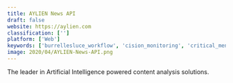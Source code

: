 ```yaml
---
title: AYLIEN News API
draft: false 
website: https://aylien.com
classification: ['']
platform: ['Web']
keywords: ['burrellesluce_workflow', 'cision_monitoring', 'critical_mention', 'lexisnexis_newsdesk', 'meltwater', 'tveyes', 'trendkite', 'mention']
image: 2020/04/AYLIEN-News-API.png
---
```

The leader in Artificial Intelligence powered content analysis solutions.